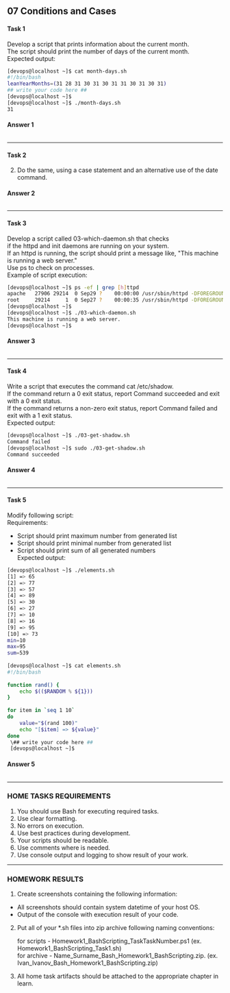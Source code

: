 ## 07 Conditions and Cases
#### Task 1
Develop a script that prints information about the current month.<br/> 
The script should print the number of days of the current month.<br/>
Expected output:<br/>
```bash
[devops@localhost ~]$ cat month-days.sh
#!/bin/bash
leanYearMonths=(31 28 31 30 31 30 31 31 30 31 30 31)
## write your code here ##
[devops@localhost ~]$
[devops@localhost ~]$ ./month-days.sh
31
```
#### Answer 1

![]()

---
#### Task 2
2. Do the same, using a case statement and an alternative use of the date command.<br/>
#### Answer 2

![]()

---
#### Task 3
Develop a script called 03-which-daemon.sh that checks<br/>
if the httpd and init daemons are running on your system.<br/>
If an httpd is running, the script should print a message like, "This machine is running a web server."<br/> 
Use ps to check on processes.<br/>
Example of script execution:<br/>
```bash
[devops@localhost ~]$ ps -ef | grep [h]ttpd
apache   27906 29214  0 Sep29 ?    00:00:00 /usr/sbin/httpd -DFOREGROUND
root     29214     1  0 Sep27 ?    00:00:35 /usr/sbin/httpd -DFOREGROUND
[devops@localhost ~]$
[devops@localhost ~]$ ./03-which-daemon.sh
This machine is running a web server.
[devops@localhost ~]$
```
#### Answer 3

![]()

---
#### Task 4 
Write a script that executes the command cat /etc/shadow.<br/> 
If the command return a 0 exit status, report Command succeeded and exit with a 0 exit status.<br/>
If the command returns a non-zero exit status, report Command failed and exit with a 1 exit status.<br/>
Expected output:<br/>
```bash
[devops@localhost ~]$ ./03-get-shadow.sh
Command failed
[devops@localhost ~]$ sudo ./03-get-shadow.sh
Command succeeded
```
#### Answer 4

![]()

---
#### Task 5  
Modify following script:<br/>
Requirements:<br/>

* Script should print maximum number from generated list<br/>
* Script should print minimal number from generated list<br/>
* Script should print sum of all generated numbers<br/>
Expected output:<br/>
```bash
[devops@localhost ~]$ ./elements.sh
[1] => 65
[2] => 77
[3] => 57
[4] => 89
[5] => 30
[6] => 27
[7] => 10
[8] => 16
[9] => 95
[10] => 73
min=10
max=95
sum=539
 
[devops@localhost ~]$ cat elements.sh
#!/bin/bash
 
function rand() {
    echo $(($RANDOM % ${1}))
}
 
for item in `seq 1 10`
do
    value="$(rand 100)"
    echo "[$item] => ${value}"
done
 \## write your code here ##
 [devops@localhost ~]$
``` 
#### Answer 5

![]()

---
### HOME TASKS REQUIREMENTS
1. You should use Bash for executing required tasks.<br/>
2. Use clear formatting.<br/>
3. No errors on execution.<br/>
4. Use best practices during development.<br/>
5. Your scripts should be readable.<br/>
6. Use comments where is needed.<br/>
7. Use console output and logging to show result of your work.<br/>

---
### HOMEWORK RESULTS
1. Create screenshots containing the following information:<br/>
* All screenshots should contain system datetime of your host OS.<br/>
* Output of the console with execution result of your code.<br/>

2. Put all of your  *.sh files into zip archive following naming conventions:<br/>

   for scripts - Homework1_BashScripting_TaskTaskNumber.ps1 (ex. Homework1_BashScripting_Task1.sh)<br/>
   for archive - Name_Surname_Bash_Homework1_BashScripting.zip. (ex. Ivan_Ivanov_Bash_Homework1_BashScripting.zip)<br/>

3. All home task artifacts should be attached to the appropriate chapter in learn.<br/>
